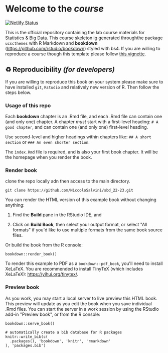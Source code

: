 # Welcome to the _course_

<!-- badges: start -->
[![Netlify Status](https://api.netlify.com/api/v1/badges/7494142a-3046-427b-bbb5-378efc2663a6/deploy-status)](https://app.netlify.com/sites/sbd-labs-22-23/deploys)
<!-- badges: end -->

This is the official repository containing the lab course materials for Statistics & Big Data. This course skeleton ig generated throughthe package `ucscthemes` with R Markdown and **bookdown** (https://github.com/rstudio/bookdown) styled with bs4. If you are willing to reproduce a course though this template please follow [this vignette](https://ucscthemes.netlify.app/articles/how-to-create-course.html).


## ♻️ Reproducibility _(for developers)_

If you are willing to reproduce this book on your system please make sure to have installed `git`, `Rstudio` and relatively new version of R. Then follow the steps below.

### Usage of this repo

Each **bookdown** chapter is an .Rmd file, and each .Rmd file can contain one (and only one) chapter. A chapter *must* start with a first-level heading: `# A good chapter`, and can contain one (and only one) first-level heading.

Use second-level and higher headings within chapters like: `## A short section` or `### An even shorter section`.

The `index.Rmd` file is required, and is also your first book chapter. It will be the homepage when you render the book.

### Render book

clone the repo locally adn then access to the main directory.

```
git clone https://github.com/NiccoloSalvini/sbd_22-23.git
```

You can render the HTML version of this example book without changing anything:

1. Find the **Build** pane in the RStudio IDE, and

1. Click on **Build Book**, then select your output format, or select "All formats" if you'd like to use multiple formats from the same book source files.

Or build the book from the R console:

```{r, eval=FALSE}
bookdown::render_book()
```

To render this example to PDF as a `bookdown::pdf_book`, you'll need to install XeLaTeX. You are recommended to install TinyTeX (which includes XeLaTeX): <https://yihui.org/tinytex/>.

### Preview book

As you work, you may start a local server to live preview this HTML book. This preview will update as you edit the book when you save individual .Rmd files. You can start the server in a work session by using the RStudio add-in "Preview book", or from the R console:

```{r eval=FALSE}
bookdown::serve_book()
```


```{r include=FALSE}
# automatically create a bib database for R packages
knitr::write_bib(c(
  .packages(), 'bookdown', 'knitr', 'rmarkdown'
), 'packages.bib')
```



